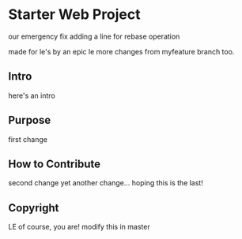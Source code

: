 # Starter Web Project
our emergency fix 
adding a line for rebase operation

made for le's by an epic le
more changes from myfeature branch too.

## Intro

here's an intro

## Purpose

first change 

## How to Contribute

second change
yet another change...
hoping this is the last!

## Copyright

LE
of course, you are!
modify this in master 
